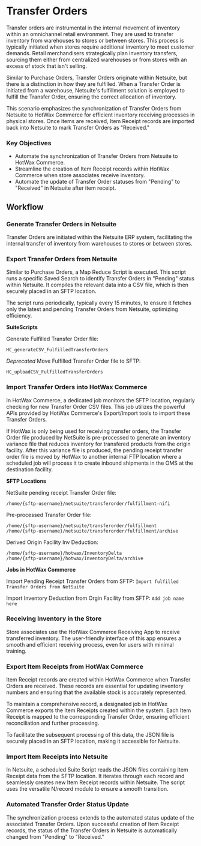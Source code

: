 # Transfer Orders
Transfer orders are instrumental in the internal movement of inventory within an omnichannel retail environment. They are used to transfer inventory from warehouses to stores or between stores. This process is typically initiated when stores require additional inventory to meet customer demands. Retail merchandisers strategically plan inventory transfers, sourcing them either from centralized warehouses or from stores with an excess of stock that isn't selling.

Similar to Purchase Orders, Transfer Orders originate within Netsuite, but there is a distinction in how they are fulfilled. When a Transfer Order is initiated from a warehouse, Netsuite's fulfillment solution is employed to fulfill the Transfer Order, ensuring the correct allocation of inventory.

This scenario emphasizes the synchronization of Transfer Orders from Netsuite to HotWax Commerce for efficient inventory receiving processes in physical stores. Once items are received, Item Receipt records are imported back into Netsuite to mark Transfer Orders as "Received."

### Key Objectives
- Automate the synchronization of Transfer Orders from Netsuite to HotWax Commerce.
- Streamline the creation of Item Receipt records within HotWax Commerce when store associates receive inventory.
- Automate the update of Transfer Order statuses from "Pending" to "Received" in Netsuite after item receipt.

## Workflow

### Generate Transfer Orders in Netsuite
Transfer Orders are initiated within the Netsuite ERP system, facilitating the internal transfer of inventory from warehouses to stores or between stores.


### Export Transfer Orders from Netsuite
Similar to Purchase Orders, a Map Reduce Script is executed. This script runs a specific Saved Search to identify Transfer Orders in "Pending" status within Netsuite. It compiles the relevant data into a CSV file, which is then securely placed in an SFTP location.

The script runs periodically, typically every 15 minutes, to ensure it fetches only the latest and pending Transfer Orders from Netsuite, optimizing efficiency.

**SuiteScripts**

Generate Fulfilled Transfer Order file:

```HC_generateCSV_FulfilledTransferOrders```

*Deprecated* Move Fulfilled Transfer Order file to SFTP:

```HC_uploadCSV_FulfilledTransferOrders```


### Import Transfer Orders into HotWax Commerce
In HotWax Commerce, a dedicated job monitors the SFTP location, regularly checking for new Transfer Order CSV files. This job utilizes the powerful APIs provided by HotWax Commerce's Export/Import tools to import these Transfer Orders.

If HotWax is only being used for receiving transfer orders, the Transfer Order file produced by NetSuite is pre-processed to generate an inventory variance file that reduces inventory for transfered products from the origin facility. After this variance file is produced, the pending receipt transfer order file is moved by HotWax to another internal FTP location where a scheduled job will process it to create inbound shipments in the OMS at the destination facility.

**SFTP Locations**

NetSuite pending receipt Transfer Order file: 

```/home/{sftp-username}/netsuite/transferorder/fulfillment-nifi```

Pre-processed Transfer Order file:
```
/home/{sftp-username}/netsuite/transferorder/fulfillment
/home/{sftp-username}/netsuite/transferorder/fulfillment/archive
```

Derived Origin Facility Inv Deduction:
```
/home/{sftp-username}/hotwax/InventoryDelta
/home/{sftp-username}/hotwax/InventoryDelta/archive
```

**Jobs in HotWax Commerce**

Import Pending Receipt Transfer Orders from SFTP:
```Import fulfilled Transfer Orders from NetSuite```

Import Inventory Deduction from Orgin Facility from SFTP:
```Add job name here```


### Receiving Inventory in the Store
Store associates use the HotWax Commerce Receiving App to receive transferred inventory. The user-friendly interface of this app ensures a smooth and efficient receiving process, even for users with minimal training.

### Export Item Receipts from HotWax Commerce
Item Receipt records are created within HotWax Commerce when Transfer Orders are received. These records are essential for updating inventory numbers and ensuring that the available stock is accurately represented.

To maintain a comprehensive record, a designated job in HotWax Commerce exports the Item Receipts created within the system. Each Item Receipt is mapped to the corresponding Transfer Order, ensuring efficient reconciliation and further processing.

To facilitate the subsequent processing of this data, the JSON file is securely placed in an SFTP location, making it accessible for Netsuite. 


### Import Item Receipts into Netsuite
In Netsuite, a scheduled Suite Script reads the JSON files containing Item Receipt data from the SFTP location. It iterates through each record and seamlessly creates new Item Receipt records within Netsuite. The script uses the versatile N/record module to ensure a smooth transition.

### Automated Transfer Order Status Update
The synchronization process extends to the automated status update of the associated Transfer Orders. Upon successful creation of Item Receipt records, the status of the Transfer Orders in Netsuite is automatically changed from "Pending" to "Received."

